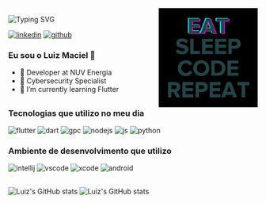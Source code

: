 <img src = "banner.gif" width = "200px" align="right"/>

![Typing SVG](https://readme-typing-svg.herokuapp.com/?color=FFFFFF&size=35&center=false&vCenter=true&width=600px&lines=Olá,+É+bom+ter+você+por+aqui!)

[![linkedin](https://img.shields.io/badge/LinkedIn-0077B5?style=for-the-badge&logo=linkedin&logoColor=white)](https://www.linkedin.com/in/luiz-claudio-maciel)
[![github](https://img.shields.io/badge/GitHub-100000?style=for-the-badge&logo=github&logoColor=white)](https://github.com/luizcmaciel)

### Eu sou o Luiz Maciel 👋 
- 🚀 Developer at NUV Energia
- 🚩 Cybersecurity Specialist
- 🌱 I’m currently learning Flutter
  
##

### Tecnologias que utilizo no meu dia

![flutter](https://img.shields.io/badge/Flutter-02569B?style=for-the-badge&logo=flutter&logoColor=white)
![dart](https://img.shields.io/badge/Dart-0175C2?style=for-the-badge&logo=dart&logoColor=white)
![gpc](https://img.shields.io/badge/Google_Cloud-4285F4?style=for-the-badge&logo=google-cloud&logoColor=white)
![nodejs](https://img.shields.io/badge/Node.js-43853D?style=for-the-badge&logo=node.js&logoColor=white)
![js](https://img.shields.io/badge/JavaScript-F7DF1E?style=for-the-badge&logo=javascript&logoColor=black)
![python](https://img.shields.io/badge/Python-14354C?style=for-the-badge&logo=python&logoColor=white)

### Ambiente de desenvolvimento que utilizo

![intellij](https://img.shields.io/badge/IntelliJ_IDEA-000000.svg?style=for-the-badge&logo=intellij-idea&logoColor=white)
![vscode](https://img.shields.io/badge/Visual_Studio_Code-0078D4?style=for-the-badge&logo=visual%20studio%20code&logoColor=white)
![xcode](https://img.shields.io/badge/Xcode-007ACC?style=for-the-badge&logo=Xcode&logoColor=white)
![android](https://img.shields.io/badge/Android_Studio-3DDC84?style=for-the-badge&logo=android-studio&logoColor=white)

##

![Luiz's GitHub stats](https://github-readme-stats.vercel.app/api?username=luizcmaciel&theme=merko&count_private=true)
![Luiz's GitHub stats](https://github-readme-stats.vercel.app/api/top-langs/?username=luizcmaciel&theme=merko)
